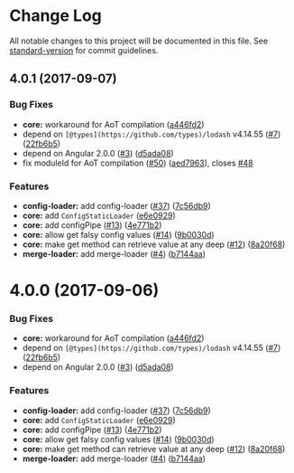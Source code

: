 # Change Log

All notable changes to this project will be documented in this file. See [standard-version](https://github.com/conventional-changelog/standard-version) for commit guidelines.

<a name="4.0.1"></a>
## 4.0.1 (2017-09-07)


### Bug Fixes

* **core:** workaround for AoT compilation ([a446fd2](https://github.com/fulls1z3/ngx-config/commit/a446fd2))
* depend on `[@types](https://github.com/types)/lodash` v4.14.55 ([#7](https://github.com/fulls1z3/ngx-config/issues/7)) ([22fb6b5](https://github.com/fulls1z3/ngx-config/commit/22fb6b5))
* depend on Angular 2.0.0 ([#3](https://github.com/fulls1z3/ngx-config/issues/3)) ([d5ada08](https://github.com/fulls1z3/ngx-config/commit/d5ada08))
* fix moduleId for AoT compilation ([#50](https://github.com/fulls1z3/ngx-config/issues/50)) ([aed7963](https://github.com/fulls1z3/ngx-config/commit/aed7963)), closes [#48](https://github.com/fulls1z3/ngx-config/issues/48)


### Features

* **config-loader:** add config-loader ([#37](https://github.com/fulls1z3/ngx-config/issues/37)) ([7c56db9](https://github.com/fulls1z3/ngx-config/commit/7c56db9))
* **core:** add `ConfigStaticLoader` ([e6e0929](https://github.com/fulls1z3/ngx-config/commit/e6e0929))
* **core:** add configPipe ([#13](https://github.com/fulls1z3/ngx-config/issues/13)) ([4e771b2](https://github.com/fulls1z3/ngx-config/commit/4e771b2))
* **core:** allow get falsy config values ([#14](https://github.com/fulls1z3/ngx-config/issues/14)) ([9b0030d](https://github.com/fulls1z3/ngx-config/commit/9b0030d))
* **core:** make get method can retrieve value at any deep ([#12](https://github.com/fulls1z3/ngx-config/issues/12)) ([8a20f68](https://github.com/fulls1z3/ngx-config/commit/8a20f68))
* **merge-loader:** add merge-loader ([#4](https://github.com/fulls1z3/ngx-config/issues/4)) ([b7144aa](https://github.com/fulls1z3/ngx-config/commit/b7144aa))



<a name="4.0.0"></a>
# 4.0.0 (2017-09-06)


### Bug Fixes

* **core:** workaround for AoT compilation ([a446fd2](https://github.com/fulls1z3/ngx-config/commit/a446fd2))
* depend on `[@types](https://github.com/types)/lodash` v4.14.55 ([#7](https://github.com/fulls1z3/ngx-config/issues/7)) ([22fb6b5](https://github.com/fulls1z3/ngx-config/commit/22fb6b5))
* depend on Angular 2.0.0 ([#3](https://github.com/fulls1z3/ngx-config/issues/3)) ([d5ada08](https://github.com/fulls1z3/ngx-config/commit/d5ada08))


### Features

* **config-loader:** add config-loader ([#37](https://github.com/fulls1z3/ngx-config/issues/37)) ([7c56db9](https://github.com/fulls1z3/ngx-config/commit/7c56db9))
* **core:** add `ConfigStaticLoader` ([e6e0929](https://github.com/fulls1z3/ngx-config/commit/e6e0929))
* **core:** add configPipe ([#13](https://github.com/fulls1z3/ngx-config/issues/13)) ([4e771b2](https://github.com/fulls1z3/ngx-config/commit/4e771b2))
* **core:** allow get falsy config values ([#14](https://github.com/fulls1z3/ngx-config/issues/14)) ([9b0030d](https://github.com/fulls1z3/ngx-config/commit/9b0030d))
* **core:** make get method can retrieve value at any deep ([#12](https://github.com/fulls1z3/ngx-config/issues/12)) ([8a20f68](https://github.com/fulls1z3/ngx-config/commit/8a20f68))
* **merge-loader:** add merge-loader ([#4](https://github.com/fulls1z3/ngx-config/issues/4)) ([b7144aa](https://github.com/fulls1z3/ngx-config/commit/b7144aa))



